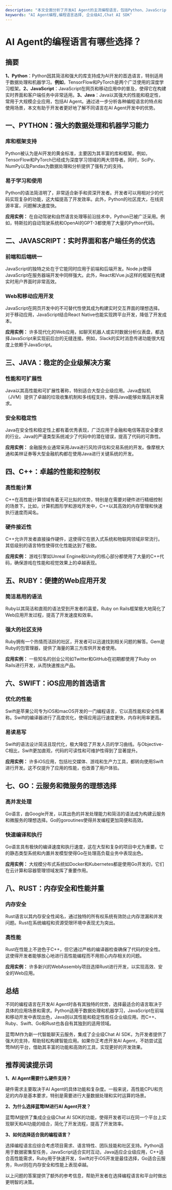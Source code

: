 ```yaml
---
description: "本文全面分析了开发AI Agent的主流编程语言，包括Python、JavaScript、Java等，帮助开发者选择最适合的语言。"
keywords: "AI Agent编程,编程语言选择, 企业级AI,Chat AI SDK"
---
```

# AI Agent的编程语言有哪些选择？

## 摘要

**1、Python**：Python因其简洁和强大的库支持成为AI开发的首选语言，特别适用于数据处理和机器学习。**例如**，TensorFlow和PyTorch是两个广泛使用的深度学习框架。**2、JavaScript**：JavaScript在网页和移动应用中的普及，使得它在构建实时界面和客户端任务中非常适用。**3、Java**：Java以其强大的性能和稳定性，常用于大规模企业应用，包括AI Agent。通过进一步分析各种编程语言的特点和使用场景，本文有助于开发者更好地了解不同语言在AI Agent开发中的优势。

## 一、PYTHON：强大的数据处理和机器学习能力

### 库和框架支持

Python被认为是AI开发的黄金标准，主要因为其丰富的库和框架。例如，TensorFlow和PyTorch已经成为深度学习领域的两大领导者。同时，SciPy、NumPy以及Pandas为数据处理和分析提供了强有力的支持。

### 易于学习和使用

Python的语法简洁明了，非常适合新手和资深开发者。开发者可以用相对少的代码实现复杂的功能，这大幅提高了开发效率。此外，Python的社区庞大，在线资源丰富，问题解决速度快。

**应用实例：**
在自动驾驶和自然语言处理等前沿技术中，Python已被广泛采用。例如，特斯拉的自动驾驶系统和OpenAI的GPT-3都使用了大量的Python代码。

## 二、JAVASCRIPT：实时界面和客户端任务的优选

### 前端和后端统一

JavaScript的独特之处在于它能同时应用于前端和后端开发。Node.js使得JavaScript在服务器端开发中同样强大。此外，React和Vue.js这样的框架在构建实时用户界面时非常高效。

### Web和移动应用开发

JavaScript在网页开发中的不可替代性使其成为构建实时交互界面的理想选择。对于移动应用，JavaScript结合React Native也能实现跨平台开发，降低了开发成本。

**应用实例：**
许多现代化的Web应用，如聊天机器人或实时数据分析仪表盘，都选择JavaScript来实现前后台的无缝连接。例如，Slack的实时消息传递功能很大程度上依赖于JavaScript。

## 三、JAVA：稳定的企业级解决方案

### 性能和可扩展性

Java以其高性能和可扩展性著称，特别适合大型企业级应用。Java虚拟机（JVM）提供了卓越的垃圾收集机制和多线程支持，使得Java能够处理高并发需求。

### 安全和稳定性

Java在安全性和稳定性上都有着优秀表现，广泛应用于金融和电信等高安全要求的行业。Java的严谨类型系统减少了代码中的潜在错误，提高了代码的可靠性。

**应用实例：**
金融服务业通常采用Java进行风险评估和交易系统的开发。像摩根大通和美林证券等大型金融机构都在使用Java进行关键系统的开发。

## 四、C++：卓越的性能和控制权

### 高性能计算

C++在高性能计算领域有着无可比拟的优势，特别是在需要对硬件进行精细控制的场景下。比如，计算机图形学和游戏开发中，C++以其高效的内存管理和快速执行速度而闻名。

### 硬件接近性

C++允许开发者直接操作硬件，这使得它在嵌入式系统和物联网领域非常流行。其低级别的语言特性使得优化性能达到了极致。

**应用实例：**
游戏引擎如Unreal Engine和Unity的核心部分都使用了大量的C++代码，确保游戏在性能和视觉效果上的卓越表现。

## 五、RUBY：便捷的Web应用开发

### 简洁易用的语法

Ruby以其简洁和直观的语法受到开发者的喜爱。Ruby on Rails框架极大地简化了Web应用开发过程，提高了开发速度和效率。

### 强大的社区支持

Ruby拥有一个热情而活跃的社区，开发者可以迅速找到相关问题的解答。Gem是Ruby的包管理器，提供了海量的第三方库供开发者使用。

**应用实例：**
一些知名的创业公司如Twitter和GitHub在初期都使用了Ruby on Rails进行开发，从而快速推出产品。

## 六、SWIFT：iOS应用的首选语言

### 优化的性能

Swift是苹果公司专为iOS和macOS开发的一门编程语言，它以高性能和安全性著称。Swift的编译器进行了高度优化，使得应用运行速度更快，内存利用率更高。

### 易读易写

Swift的语法设计简洁且现代化，极大降低了开发人员的学习曲线。与Objective-C相比，Swift更加直观，代码的可读性和可维护性得到了显著提升。

**应用实例：**
许多iOS应用，包括社交媒体、游戏和生产力工具，都转向使用Swift进行开发。这不仅提升了应用的性能，也改善了用户体验。

## 七、GO：云服务和微服务的理想选择

### 高并发处理

Go语言，由Google开发，以其出色的并发处理能力和简洁的语法成为构建云服务和微服务的理想选择。Go的goroutines使得并发编程更加简便和高效。

### 快速编译和执行

Go语言具有极快的编译速度和执行速度，这在大型和复杂的项目中尤为重要。它的静态类型系统和内置并发模型使得Go在处理高负载业务中表现出色。

**应用实例：**
大规模分布式系统如Docker和Kubernetes都是使用Go开发的，它们在云计算和容器管理领域发挥了重要作用。

## 八、RUST：内存安全和性能并重

### 内存安全

Rust语言以其内存安全性闻名，通过独特的所有权系统有效防止内存泄漏和并发问题。Rust在系统编程和资源受限环境中表现尤为突出。

### 高性能

Rust在性能上不逊色于C++，但它通过严格的编译器检查确保了代码的安全性。这使得开发者能够放心地进行高性能编程而不用担心内存相关的问题。

**应用实例：**
许多新兴的WebAssembly项目选择Rust进行开发，以实现高效、安全的Web应用。

## 总结

不同的编程语言在开发AI Agent时各有其独特的优势，选择最适合的语言取决于具体的应用场景和需求。Python适用于数据处理和机器学习，JavaScript在前端和移动开发中表现出色，Java则以其性能和稳定性胜任企业级应用。而C++、Ruby、Swift、Go和Rust也各自有其独到的适用领域。

蓝莺IM作为新一代智能聊天云服务，集成了企业级Chat AI SDK，为开发者提供了强大的支持，帮助轻松构建智能应用。如果你正考虑开发AI Agent，不妨尝试蓝莺IM的平台，借助其丰富的功能和高效的工具，实现更好的开发效果。

## 推荐阅读提示词

**1、AI Agent需要什么硬件支持？**

硬件需求主要取决于AI Agent的具体功能和复杂度。一般来说，高性能CPU和充足的内存是基本要求，特别是需要进行大量数据处理和实时运算的场景。

**2、为什么选择蓝莺IM进行AI Agent开发？**

蓝莺IM提供了集成企业级Chat AI SDK的功能，使得开发者可以在同一个平台上实现聊天和AI功能的结合，简化了开发流程，提高了开发效率。

**3、如何选择适合我的编程语言？**

选择编程语言应综合考虑项目需求、语言特性、团队技能和社区支持。Python适用于数据密集型任务，JavaScript适合实时互动，Java适应企业级应用，C++适合高性能需求，Ruby用于快速开发，Swift对于iOS开发是最佳选择，Go适合云服务，Rust则在内存安全和性能上表现卓越。

以上问题的答案提供了额外的参考信息，帮助开发者在选择编程语言和平台时做出更明智的决策。
